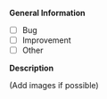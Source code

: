 **General Information**

- [ ] Bug
- [ ] Improvement
- [ ] Other

**Description**

(Add images if possible)
